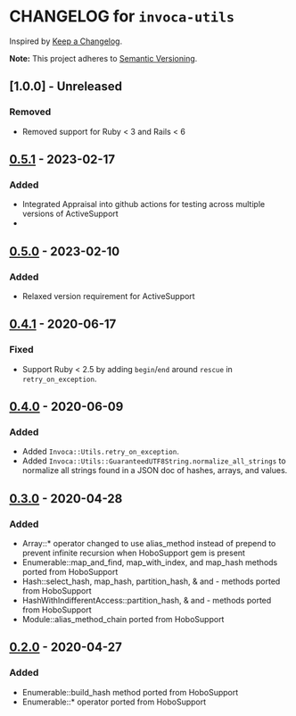 # CHANGELOG for `invoca-utils`

Inspired by [Keep a Changelog](https://keepachangelog.com/en/1.0.0/).

**Note:** This project adheres to [Semantic Versioning](https://semver.org/spec/v2.0.0.html).

## [1.0.0] - Unreleased
### Removed
- Removed support for Ruby < 3 and Rails < 6

## [0.5.1] - 2023-02-17
### Added
- Integrated Appraisal into github actions for testing across multiple versions of ActiveSupport
- 
## [0.5.0] - 2023-02-10
### Added
- Relaxed version requirement for ActiveSupport 

## [0.4.1] - 2020-06-17
### Fixed
- Support Ruby < 2.5 by adding `begin`/`end` around `rescue` in `retry_on_exception`. 

## [0.4.0] - 2020-06-09
### Added
- Added `Invoca::Utils.retry_on_exception`.
- Added `Invoca::Utils::GuaranteedUTF8String.normalize_all_strings` to normalize
  all strings found in a JSON doc of hashes, arrays, and values.

## [0.3.0] - 2020-04-28
### Added
- Array::* operator changed to use alias_method instead of prepend to prevent infinite recursion when HoboSupport gem is present
- Enumerable::map_and_find, map_with_index, and map_hash methods ported from HoboSupport
- Hash::select_hash, map_hash, partition_hash, & and - methods ported from HoboSupport
- HashWithIndifferentAccess::partition_hash, & and - methods ported from HoboSupport
- Module::alias_method_chain ported from HoboSupport

## [0.2.0] - 2020-04-27
### Added
- Enumerable::build_hash method ported from HoboSupport
- Enumerable::* operator ported from HoboSupport

[0.5.1]: https://github.com/Invoca/invoca-utils/compare/v0.5.0...v0.5.1
[0.5.0]: https://github.com/Invoca/invoca-utils/compare/v0.4.1...v0.5.0
[0.4.1]: https://github.com/Invoca/invoca-utils/compare/v0.4.0...v0.4.1
[0.4.0]: https://github.com/Invoca/invoca-utils/compare/v0.3.0...v0.4.0
[0.3.0]: https://github.com/Invoca/invoca-utils/compare/v0.2.0...v0.3.0
[0.2.0]: https://github.com/Invoca/invoca-utils/compare/v0.1.1...v0.2.0
